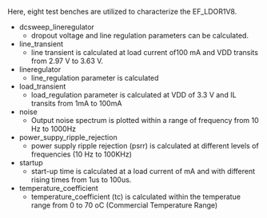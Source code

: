 Here, eight test benches are utilized to characterize the EF_LDOR1V8.
* dcsweep_lineregulator
    - dropout voltage and line regulation parameters can be calculated. 
* line_transient
    - line transient is calculated at load current of100 mA and VDD transits from 2.97 V to 3.63 V.
* lineregulator
    - line_regulation parameter is calculated 
 * load_transient
    - load_regulation parameter is calculated at VDD of 3.3 V and IL transits from 1mA to 100mA 
* noise
    - Output noise spectrum is plotted within a range of frequency from 10 Hz to 1000Hz
* power_suppy_ripple_rejection
    - power supply ripple rejection (psrr) is calculated at different levels of frequencies (10 Hz to 100KHz)
* startup
    - start-up time is calculated at a load current of mA and with different rising times from 1us to 100us.
* temperature_coefficient
    - temperature_coefficient (tc) is calculated within the temperatue range from 0 to 70 oC (Commercial Temperature Range)
